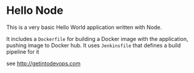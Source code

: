 # Hello Node
This is a very basic Hello World application written with Node.

It includes a `Dockerfile` for building a Docker image with the application, pushing image to Docker hub. It uses `Jenkinsfile` that defines a build pipeline for it

see http://getintodevops.com

